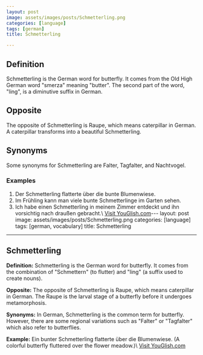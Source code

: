 ```yaml
---
layout: post
image: assets/images/posts/Schmetterling.png
categories: [language]
tags: [german]
title: Schmetterling

---
```


## Definition
Schmetterling is the German word for butterfly. It comes from the Old High German word "smerza" meaning "butter". The second part of the word, "ling", is a diminutive suffix in German.

## Opposite
The opposite of Schmetterling is Raupe, which means caterpillar in German. A caterpillar transforms into a beautiful Schmetterling.

## Synonyms
Some synonyms for Schmetterling are Falter, Tagfalter, and Nachtvogel.

### Examples
1. Der Schmetterling flatterte über die bunte Blumenwiese.
2. Im Frühling kann man viele bunte Schmetterlinge im Garten sehen.
3. Ich habe einen Schmetterling in meinem Zimmer entdeckt und ihn vorsichtig nach draußen gebracht.\ <a id="yg-widget-0" class="youglish-widget" data-query="Schmetterling" data-lang="german" data-components="8412" data-auto-start="0" data-bkg-color="theme_light" data-title="How%20to%20pronounce%20Schmetterling%20in%20German"  rel="nofollow" href="https://youglish.com">Visit YouGlish.com</a><script async src="https://youglish.com/public/emb/widget.js" charset="utf-8"></script>---
layout: post
image: assets/images/posts/Schmetterling.png
categories: [language]
tags: [german, vocabulary]
title: Schmetterling
---

## Schmetterling

**Definition:** Schmetterling is the German word for butterfly. It comes from the combination of "Schmettern" (to flutter) and "ling" (a suffix used to create nouns).

**Opposite:** The opposite of Schmetterling is Raupe, which means caterpillar in German. The Raupe is the larval stage of a butterfly before it undergoes metamorphosis.

**Synonyms:** In German, Schmetterling is the common term for butterfly. However, there are some regional variations such as "Falter" or "Tagfalter" which also refer to butterflies.

**Example:** Ein bunter Schmetterling flatterte über die Blumenwiese. (A colorful butterfly fluttered over the flower meadow.)\ <a id="yg-widget-0" class="youglish-widget" data-query="Schmetterling" data-lang="german" data-components="8412" data-auto-start="0" data-bkg-color="theme_light" data-title="How%20to%20pronounce%20Schmetterling%20in%20German"  rel="nofollow" href="https://youglish.com">Visit YouGlish.com</a><script async src="https://youglish.com/public/emb/widget.js" charset="utf-8"></script>